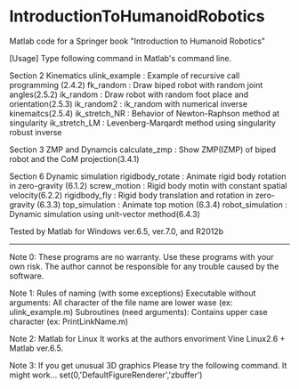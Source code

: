 # IntroductionToHumanoidRobotics
Matlab code for a Springer book "Introduction to Humanoid Robotics"

[Usage]
Type following command in Matlab's command line.

Section 2 Kinematics
    ulink_example : Example of recursive call programming (2.4.2)
    fk_random     : Draw biped robot with random joint angles(2.5.2)
    ik_random     : Draw robot with random foot place and orientation(2.5.3)
    ik_random2    : ik_random with numerical inverse kinemaitcs(2.5.4)
    ik_stretch_NR : Behavior of Newton-Raphson method at singularity
    ik_stretch_LM : Levenberg-Marqardt method using singularity robust inverse

Section 3 ZMP and Dynamcis
    calculate_zmp : Show ZMP(IZMP) of biped robot and the CoM projection(3.4.1)

Section 6 Dynamic simulation
    rigidbody_rotate : Animate rigid body rotation in zero-gravity (6.1.2)
    screw_motion     : Rigid body motin with constant spatial velocity(6.2.2)
    rigidbody_fly    : Rigid body translation and rotation in zero-gravity (6.3.3)
    top_simulation   : Animate top motion (6.3.4)
    robot_simulation : Dynamic simulation using unit-vector method(6.4.3)

Tested by
  Matlab for Windows ver.6.5, ver.7.0, and R2012b

-------------------------------------------------------------------
Note 0:
  These programs are no warranty. Use these programs with your 
  own risk. The author cannot be responsible for any trouble 
  caused by the software.

Note 1: Rules of naming (with some exceptions)
   Executable without arguments: All character of the file name are lower wase (ex: ulink_example.m)
   Subroutines (need arguments): Contains upper case character (ex: PrintLinkName.m) 

Note 2: Matlab for Linux
   It works at the authors envoriment Vine Linux2.6 + Matlab ver.6.5.

Note 3: If you get unusual 3D graphics
   Please try the following command. It might work... 
        set(0,'DefaultFigureRenderer','zbuffer')

